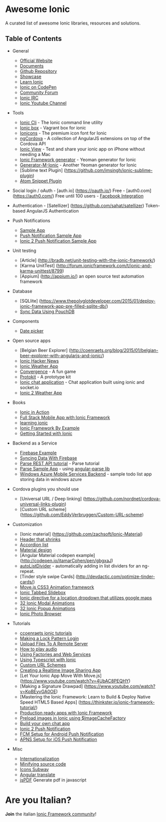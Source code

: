 # Awesome Ionic
A curated list of awesome Ionic libraries, resources and solutions.

## Table of Contents


- General
	- [Official Website](http://ionicframework.com)
	- [Documents](http://ionicframework.com/docs/)
	- [Github Repository](https://github.com/driftyco/ionic)
	- [Showcase](http://showcase.ionicframework.com/)
	- [Learn Ionic](http://learn.ionicframework.com/)
	- [Ionic on CodePen](http://codepen.io/ionic/)
	- [Community Forum](http://forum.ionicframework.com/)
	- [Ionic IRC](http://webchat.freenode.net/?randomnick=1&channels=%23ionic&uio=d4)
	- [Ionic Youtube Channel](https://www.youtube.com/channel/UChYheBnVeCfhCmqZfCUdJQw)

- Tools
	- [Ionic Cli](https://www.npmjs.com/package/ionic) - The Ionic command line utility
	- [Ionic box](https://github.com/driftyco/ionic-box) - Vagrant box for ionic
	- [Ionicons](http://ionicons.com/) - The premium icon font for Ionic
	- [ngCordova](http://ngcordova.com/) - A collection of AngularJS extensions on top of the Cordova API
	- [Ionic View](http://apps.ionic.io/view-app) - Test and share your ionic app on iPhone without needing a Mac
	- [Ionic Framework generator](https://github.com/diegonetto/generator-ionic) - Yeoman generator for Ionic
	- [Generator-M-Ionic](https://github.com/mwaylabs/generator-m-ionic) - Another Yeoman generator for Ionic
	- [Sublime text Plugin] (https://github.com/imsingh/ionic-sublime-plugin)
	- [Atom Snippet Plugin](https://atom.io/packages/ionic-framework-snippets)

- Social login / oAuth
	  - [auth.io] (https://oauth.io/) Free
	  - [auth0.com] (https://auth0.com/) Free until 100 users
	  - [Facebook Integration](http://ccoenraets.github.io/ionic-tutorial/ionic-facebook-integration.html)

- Authentication
      - [Satellizer] (https://github.com/sahat/satellizer) Token-based AngularJS Authentication

- Push Notifications
	- [Sample App](http://devgirl.org/2014/12/16/push-notifications-sample-app-with-ionic-and-ngcordova/)
	- [Push Notification Sample App](https://github.com/hollyschinsky/PushNotificationSample)
	- [Ionic 2 Push Notification Sample App](https://github.com/aggarwalankush/ionic2-push-base)

- Unit testing
	- [Article] (http://bradb.net/unit-testing-with-the-ionic-framework/)
	- [Karma UnitTest] (http://forum.ionicframework.com/t/ionic-and-karma-unittest/8799)
	- [Appium] (http://appium.io/) an open source test automation framework


- Database
	- [SQLlite] (https://www.thepolyglotdeveloper.com/2015/01/deploy-ionic-framework-app-pre-filled-sqlite-db/)
	- [Sync Data Using PouchDB](http://devgirl.org/2014/12/30/sync-data-using-pouchdb-in-your-ionic-framework-app/)

- Components
	- [Date picker](https://github.com/rajeshwarpatlolla/ionic-datepicker)

- Open source apps
	- [Belgian Beer Explorer] (http://coenraets.org/blog/2015/01/belgian-beer-explorer-with-angularjs-and-ionic/)
	- [Ionic Hacker News](https://github.com/driftyco/front-page)
	- [Ionic Weather App](https://github.com/driftyco/ionic-weather)
	- [Convergence](https://github.com/GrumpyWizards/Convergence) - A fun game
	- [Protokit](https://github.com/Alexintosh/Protokit) - A prototype kit
	- [Ionic chat application](https://github.com/melvin0008/ionic-socketio-chat-client/) - Chat application built using ionic and socket.io
	- [Ionic 2 Weather App](https://github.com/aggarwalankush/ionic2-mosum)

- Books
	- [Ionic in Action](http://www.manning.com/wilken/?a_aid=ionicinaction)
	- [Full Stack Mobile App with Ionic Framework](http://www.amazon.it/Stack-Mobile-Ionic-Framework-English-ebook/dp/B00QF1H380/ref=sr_1_1?ie=UTF8&qid=1423560887&sr=8-1&keywords=full+stack+ionic)
	- [learning ionic](http://www.amazon.it/Learning-Ionic-Arvind-Ravulavaru/dp/1783552603/ref=sr_1_1?ie=UTF8&qid=1458563232&sr=8-1&keywords=Learning+Ionic)
	- [Ionic Framework By Example](http://www.amazon.it/Ionic-Framework-Example-Sani-Yusuf-ebook/dp/B01AJST0W6/ref=sr_1_1?ie=UTF8&qid=1458563315&sr=8-1&keywords=Ionic+Framework+By+Example)
	- [Getting Started with Ionic](http://www.amazon.it/Getting-Started-Ionic-Rahat-Khanna-ebook/dp/B016MWRF16/ref=sr_1_1?ie=UTF8&qid=1458563408&sr=8-1&keywords=Getting+Started+with+Ionic)

- Backend as a Service
	- [Firebase Example](http://www.sitepoint.com/creating-firebase-powered-end-end-ionic-application/)
	- [Syncing Data With Firebase](https://www.thepolyglotdeveloper.com/2014/12/syncing-data-firebase-using-ionic-framework/)
	- [Parse REST API tutorial](http://www.htmlxprs.com/post/12/tutorial-on-using-parse-rest-api-and-ionic-framework-together) - Parse tutorial
	- [Parse Sample App](https://github.com/giorgiofellipe/ionic-angular-parse-boilerplate) - using [angular-parse lib](https://github.com/jimrhoskins/angular-parse)
 	- [Windows Azure Mobile Services Backend](https://github.com/aidancasey/Azure-Ionic-App) - sample todo list app storing data in windows azure

- Cordova plugins you should use
	- [Universal URL / Deep linking] (https://github.com/nordnet/cordova-universal-links-plugin)
	- [Custom URL scheme] (https://github.com/EddyVerbruggen/Custom-URL-scheme)

- Customization
	- [Ionic material] (https://github.com/zachsoft/Ionic-Material)
	- [Header that shrinks](https://github.com/driftyco/ionic-ion-header-shrink)
	- [Accordion list](http://codepen.io/ionic/pen/uJkCz)
	- [Material design](https://material.angularjs.org/)
	- [Angular Material codepen example] (http://codepen.io/itamarCohen/pen/gbgxaJ)
	- [autoListDivider](https://github.com/andrewmcgivery/ionic-ion-autoListDivider) - automatically adding in list dividers for an ng-repeat.
	- [Tinder style swipe Cards] (http://devdactic.com/optimize-tinder-cards/)
	- [Move.js CSS3 Animation framework](https://github.com/visionmedia/move.js)
	- [Ionic Tabbed Slidebox](https://github.com/saravmajestic/ionic/tree/master/tabbedSlideBox)
	- [Ionic directive for a location dropdown that utilizes google maps](https://github.com/israelidanny/ion-google-place)
	- [32 Ionic Modal Animations](https://github.com/kevincobain2000/ionic-animated-modal)
	- [32 Ionic Popup Animations](https://github.com/kevincobain2000/ionic-animated-popup)
	- [Ionic Photo Browser](https://github.com/kevincobain2000/ionic-photo-browser)

- Tutorials
	- [ccoenraets ionic tutorials](http://ccoenraets.github.io/ionic-tutorial/index.html)
	- [Making a Lock Pattern Login](http://devdactic.com/lock-pattern-login-ionic/)
	- [Upload Files To A Remote Server](https://www.thepolyglotdeveloper.com/2015/01/upload-files-remote-server-using-ionic-framework/)
	- [How to play audio](https://www.thepolyglotdeveloper.com/2014/11/playing-audio-android-ios-ionicframework-app/)
	- [Using Factories and Web Services](http://mcgivery.com/ionic-using-factories-and-web-services-for-dynamic-data/)
	- [Using Typescript with Ionic](https://weblogs.asp.net/soever/ionictypescript)
	- [Custom URL Schemes](http://mcgivery.com/using-custom-url-schemes-ionic-framework-app/)
	- [Creating a Realtime Image Sharing App](http://www.htmlxprs.com/post/6/creating-a-realtime-image-sharing-app-with-ionic-and-socketio-tutorial)
	- [Let Your Ionic App Move With Move.js] (https://www.youtube.com/watch?v=4UbAC8PEQHY)
	- [Making a Signature Drawpad] (https://www.youtube.com/watch?v=KpBEyvGA0OE)
	- [Mastering the Ionic Framework: Learn to Build & Deploy Native Speed HTML5 Based Apps] (https://thinkster.io/ionic-framework-tutorial/)
	- [Production ready apps with Ionic Framework](https://www.airpair.com/ionic-framework/posts/production-ready-apps-with-ionic-framework)
	- [Preload images in Ionic using $ImageCacheFactory](http://mcgivery.com/preload-images-ionic/?utm_content=bufferf9a09&utm_medium=social&utm_source=twitter.com&utm_campaign=buffer)
	- [Build your own chat app](http://melvin0008.github.io/blog/ionic-socketio-chat/)
	- [Ionic 2 Push Notification](https://medium.com/@ankushaggarwal/push-notifications-in-ionic-2-658461108c59)
	- [FCM Setup for Android Push Notification](https://medium.com/@ankushaggarwal/gcm-setup-for-android-push-notifications-656cfdd8adbd)
	- [APNS Setup for iOS Push Notification](https://medium.com/@ankushaggarwal/generate-apns-certificate-for-ios-push-notifications-85e4a917d522)

- Misc
	- [Internationalization](http://mcgivery.com/internationalization-of-an-ionic-app-multilanguage-support/)
	- [Minifying source code](http://ionicframework.com/blog/minifying-your-source-code/)
	- [Icons Subway](https://github.com/pixle/subway)
	- [Angular translate](http://angular-translate.github.io/)
	- [jsPDF](https://parall.ax/products/jspdf) Generate pdf in javascript

# Are you Italian?
**Join** the italian [Ionic Framework community](https://www.facebook.com/groups/380772785422827/)!
